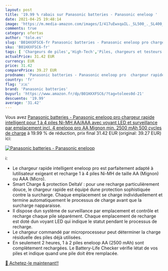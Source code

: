 ```yaml
---
layout: post
title: '19.99 % rabais sur Panasonic batteries - Panasonic eneloop '
date: 2021-04-25 19:48:14
image: 'https://m.media-amazon.com/images/I/417uEwxqaIL._SL500_._SL400_.jpg'
comments: true
category: ofertas
author: 'tole.es'
slug: 'B01HXXFSC6-fr Panasonic batteries - Panasonic eneloop pro chargeur...'
sku: 'B01HXXFSC6-fr'
tags: [ 'Chargeurs de piles','High-Tech','Piles, chargeurs et testeurs','panasonic batteries', ]
actualPrice: 31.42 EUR
currency: EUR
price: 31.42
comparePrice: 39.27 EUR
prodname: 'Panasonic batteries - Panasonic eneloop pro  chargeur rapide intelligent  pour 1 à 4 piles Ni-MH AA/AAA  avec voyant LED et surveillance par emplacement  incl. 4 eneloop pro  AA Mignon  min. 2500 mAh  500 cycles de charge'
country: 'fr'
flag: '🇫🇷'
brand: 'Panasonic batteries'
buyurl: 'https://www.amazon.fr/dp/B01HXXFSC6/?tag=tolees0d-21'
descuento: '19.99'
average: '31.42'
---
```


Vous avez [Panasonic batteries - Panasonic eneloop pro  chargeur rapide intelligent  pour 1 à 4 piles Ni-MH AA/AAA  avec voyant LED et surveillance par emplacement  incl. 4 eneloop pro  AA Mignon  min. 2500 mAh  500 cycles de charge](https://www.amazon.fr/dp/B01HXXFSC6/?tag=tolees0d-21)  à  19.99 % de réduction, prix final  31.42 EUR (original: 39.27 EUR) ici:

[![Panasonic batteries - Panasonic eneloop ](https://m.media-amazon.com/images/I/417uEwxqaIL._SL500_._SL400_.jpg)](https://www.amazon.fr/dp/B01HXXFSC6/?tag=tolees0d-21)

ℹ️:

- Le chargeur rapide intelligent eneloop pro est parfaitement adapté à lutilisateur exigeant et recharge 1 à 4 piles Ni-MH de taille AA (Mignon) ou AAA (Micro).
- Smart Charge & protection DeltaV : pour une recharge particulièrement douce, le chargeur rapide est équipé dune protection sophistiquée contre la surcharge. Chaque emplacement se charge individuellement et termine automatiquement le processus de charge avant que la surcharge napparaisse.
- Il dispose dun système de surveillance par emplacement et contrôle et recharge chaque pile séparément. Chaque emplacement de recharge est doté dun voyant LED qui indique le statut pendant le processus de recharge.
- Le chargeur commandé par microprocesseur peut déterminer la charge résiduelle des piles déjà utilisées.
- En seulement 2 heures, 1 à 2 piles eneloop AA (2500 mAh) sont complètement rechargées. Le Battery-Life Checker vérifie létat de vos piles et indique quand une pile doit être remplacée.

[🛒 Achetez-le maintenant!!](https://www.amazon.fr/dp/B01HXXFSC6/?tag=tolees0d-21)
